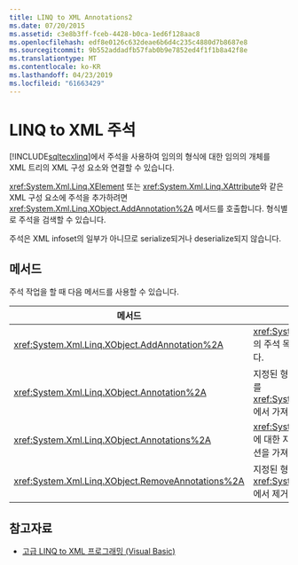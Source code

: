 ```yaml
---
title: LINQ to XML Annotations2
ms.date: 07/20/2015
ms.assetid: c3e8b3ff-fceb-4428-b0ca-1ed6f128aac8
ms.openlocfilehash: edf8e0126c632deae6b6d4c235c4880d7b8687e8
ms.sourcegitcommit: 9b552addadfb57fab0b9e7852ed4f1f1b8a42f8e
ms.translationtype: MT
ms.contentlocale: ko-KR
ms.lasthandoff: 04/23/2019
ms.locfileid: "61663429"
---
```

# <a name="linq-to-xml-annotations"></a>LINQ to XML 주석
[!INCLUDE[sqltecxlinq](~/includes/sqltecxlinq-md.md)]에서 주석을 사용하여 임의의 형식에 대한 임의의 개체를 XML 트리의 XML 구성 요소와 연결할 수 있습니다.  
  
 <xref:System.Xml.Linq.XElement> 또는 <xref:System.Xml.Linq.XAttribute>와 같은 XML 구성 요소에 주석을 추가하려면 <xref:System.Xml.Linq.XObject.AddAnnotation%2A> 메서드를 호출합니다. 형식별로 주석을 검색할 수 있습니다.  
  
 주석은 XML infoset의 일부가 아니므로 serialize되거나 deserialize되지 않습니다.  
  
## <a name="methods"></a>메서드  
 주석 작업을 할 때 다음 메서드를 사용할 수 있습니다.  
  
|메서드|설명|  
|------------|-----------------|  
|<xref:System.Xml.Linq.XObject.AddAnnotation%2A>|<xref:System.Xml.Linq.XObject>의 주석 목록에 개체를 추가합니다.|  
|<xref:System.Xml.Linq.XObject.Annotation%2A>|지정된 형식의 첫 번째 주석 개체를 <xref:System.Xml.Linq.XObject>에서 가져옵니다.|  
|<xref:System.Xml.Linq.XObject.Annotations%2A>|<xref:System.Xml.Linq.XObject>에 대한 지정된 형식의 주석 컬렉션을 가져옵니다.|  
|<xref:System.Xml.Linq.XObject.RemoveAnnotations%2A>|지정된 형식의 주석을 <xref:System.Xml.Linq.XObject>에서 제거합니다.|  
  
## <a name="see-also"></a>참고자료

- [고급 LINQ to XML 프로그래밍 (Visual Basic)](../../../../visual-basic/programming-guide/concepts/linq/advanced-linq-to-xml-programming.md)
